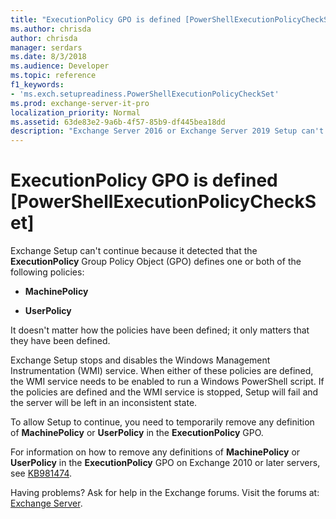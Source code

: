 ```yaml
---
title: "ExecutionPolicy GPO is defined [PowerShellExecutionPolicyCheckSet]"
ms.author: chrisda
author: chrisda
manager: serdars
ms.date: 8/3/2018
ms.audience: Developer
ms.topic: reference
f1_keywords:
- 'ms.exch.setupreadiness.PowerShellExecutionPolicyCheckSet'
ms.prod: exchange-server-it-pro
localization_priority: Normal
ms.assetid: 63de83e2-9a6b-4f57-85b9-df445bea18dd
description: "Exchange Server 2016 or Exchange Server 2019 Setup can't continue because MachinePolicy or UserPolicy (or both) are defined in the ExecutionPolicy GPO."
---
```


# ExecutionPolicy GPO is defined [PowerShellExecutionPolicyCheckSet]

Exchange Setup can't continue because it detected that the **ExecutionPolicy** Group Policy Object (GPO) defines one or both of the following policies: 
  
- **MachinePolicy**
    
- **UserPolicy**
    
It doesn't matter how the policies have been defined; it only matters that they have been defined.
  
Exchange Setup stops and disables the Windows Management Instrumentation (WMI) service. When either of these policies are defined, the WMI service needs to be enabled to run a Windows PowerShell script. If the policies are defined and the WMI service is stopped, Setup will fail and the server will be left in an inconsistent state.
  
To allow Setup to continue, you need to temporarily remove any definition of **MachinePolicy** or **UserPolicy** in the **ExecutionPolicy** GPO.
  
For information on how to remove any definitions of **MachinePolicy** or **UserPolicy** in the **ExecutionPolicy** GPO on Exchange 2010 or later servers, see [KB981474](http://go.microsoft.com/fwlink/?linkid=3052&kbid=981474).
  
Having problems? Ask for help in the Exchange forums. Visit the forums at: [Exchange Server](https://go.microsoft.com/fwlink/p/?linkId=60612).
